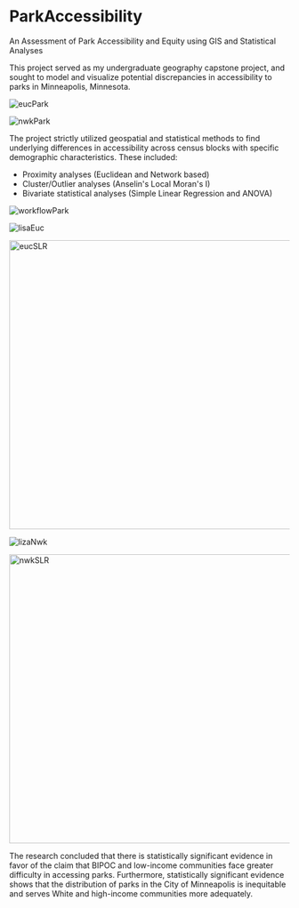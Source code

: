 # ParkAccessibility
An Assessment of Park Accessibility and Equity using GIS and Statistical Analyses

This project served as my undergraduate geography capstone project, and sought to model and visualize potential discrepancies in accessibility to parks in Minneapolis, Minnesota.

![eucPark](https://user-images.githubusercontent.com/97996027/158723916-dd8c1432-9540-491d-97d9-d534d96f21b6.png)

![nwkPark](https://user-images.githubusercontent.com/97996027/158723930-0c37dc6a-f07e-4a8b-bbc0-59d769c470bf.png)

The project strictly utilized geospatial and statistical methods to find underlying differences in accessibility across census blocks with specific demographic characteristics. These included:
* Proximity analyses (Euclidean and Network based)
* Cluster/Outlier analyses (Anselin's Local Moran's I)
* Bivariate statistical analyses (Simple Linear Regression and ANOVA)

![workflowPark](https://user-images.githubusercontent.com/97996027/158723951-4b107ff0-cbe2-401b-820c-379dcf954248.png)



![lisaEuc](https://user-images.githubusercontent.com/97996027/158723977-b020c306-fdc9-47dc-a4e0-f40a8e44d433.png)

<img width="520" alt="eucSLR" src="https://user-images.githubusercontent.com/97996027/158724175-14f5e320-5cb4-4649-a1c2-79110c1c1c35.png">



![lizaNwk](https://user-images.githubusercontent.com/97996027/158723985-8fdfc4f0-fff6-4041-978d-9e2c720d68a4.png)

<img width="520" alt="nwkSLR" src="https://user-images.githubusercontent.com/97996027/158724194-29776abb-ba04-4fec-8b83-4779fef9283d.png">



The research concluded that there is statistically significant evidence in favor of the claim that BIPOC and low-income communities face greater difficulty in accessing parks. Furthermore, statistically significant evidence shows that the distribution of parks in the City of Minneapolis is inequitable and serves White and high-income communities more adequately.
